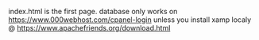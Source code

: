 index.html is the first page.
database only works on https://www.000webhost.com/cpanel-login
unless you install xamp localy @ https://www.apachefriends.org/download.html
